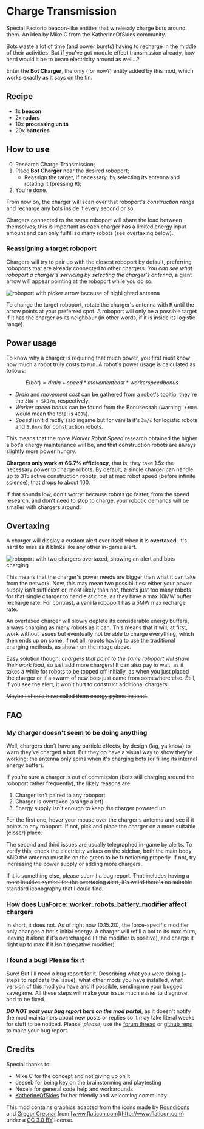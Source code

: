 # Charge Transmission

Special Factorio beacon-like entities that wirelessly charge bots around them. An idea by Mike C from the KatherineOfSkies community.

Bots waste a lot of time (and power bursts) having to recharge in the middle of their activities. But if you've got module effect transmission already, how hard would it be to beam electricity around as well...?

Enter the **Bot Charger**, the only (for now?) entity added by this mod, which works exactly as it says on the tin.

## Recipe

- 1x **beacon**
- 2x **radars**
- 10x **processing units**
- 20x **batteries**

## How to use

0. Research Charge Transmission;
1. Place **Bot Charger** near the desired roboport;
   - Reassign the target, if necessary, by selecting its antenna and rotating it (pressing <kbd>R</kbd>);
1. You're done.

From now on, the charger will scan over that roboport's *construction range* and recharge any bots inside it every second or so.

Chargers connected to the same roboport will share the load between themselves; this is important as each charger has a limited energy input amount and can only fulfill so many robots (see overtaxing below).

### Reassigning a target roboport

Chargers will try to pair up with the closest roboport by default, preferring roboports that are already connected to other chargers. *You can see what roboport a charger's servicing by selecting the charger's antenna*, a giant arrow will appear pointing at the roboport while you do so.

![roboport with picker arrow because of highlighted antenna](https://media.giphy.com/media/l0IymrhGnuE4MhTd6/giphy.gif)

To change the target roboport, rotate the charger's antenna with <kbd>R</kbd> until the arrow points at your preferred spot. A roboport will only be a possible target if it has the charger as its neighbour (in other words, if it is inside its logistic range).

## Power usage

To know why a charger is requiring that much power, you first must know how much a robot truly costs to run. A robot's power usage is calculated as follows:

```math
E(bot) = drain + speed * movement cost * worker speed bonus
```

- *Drain* and *movement cost* can be gathered from a robot's tooltip, they're the `3kW + 5kJ/m`, respectively.
- *Worker speed bonus* can be found from the Bonuses tab (warning: `+300%` would mean the total is `400%`).
- *Speed* isn't directly said ingame but for vanilla it's `3m/s` for logistic robots and `3.6m/s` for construction robots.

This means that the more *Worker Robot Speed* research obtained the higher a bot's energy maintenance will be, and that construction robots are always slightly more power hungry.

**Chargers only work at 66.7% efficiency**, that is, they take 1.5x the necessary power to charge robots. By default, a single charger can handle up to 315 active construction robots, but at max robot speed (before infinite science), that drops to about 100.

If that sounds low, don't worry: because robots go faster, from the speed research, and don't need to stop to charge, your robotic demands will be smaller with chargers around.

## Overtaxing

A charger will display a custom alert over itself when it is **overtaxed**. It's hard to miss as it blinks like any other in-game alert.

![roboport with two chargers overtaxed, showing an alert and bots charging](https://i.imgur.com/11cRwBi.png)

This means that the charger's power needs are bigger than what it can take from the network. Now, this may mean two possibilities: either your power supply isn't sufficient or, most likely than not, there's just too many robots for that single charger to handle at once, as they have a max 10MW buffer recharge rate. For contrast, a vanilla roboport has a 5MW max recharge rate.

An overtaxed charger will slowly deplete its considerable energy buffers, always charging as many robots as it can. This means that it will, at first, work without issues but eventually not be able to charge everything, which then ends up on some, if not all, robots having to use the traditional charging methods, as shown on the image above.

Easy solution though: *chargers that point to the same roboport will share their work load*, so just add more chargers! It can also pay to wait, as it takes a while for robots to be topped off initially, as when you just placed the charger or if a swarm of new bots just came from somewhere else. Still, if you see the alert, it won't hurt to construct additional chargers.

~~Maybe I should have called them energy pylons instead.~~

## FAQ

### My charger doesn't seem to be doing anything

Well, chargers don't have any particle effects, by design (lag, ya know) to warn they've charged a bot. But they do have a visual way to show they're working: the antenna only spins when it's charging bots (or filling its internal energy buffer).

If you're sure a charger is out of commission (bots still charging around the roboport rather frequently), the likely reasons are:

1. Charger isn't paired to any roboport
1. Charger is overtaxed (orange alert)
1. Energy supply isn't enough to keep the charger powered up

For the first one, hover your mouse over the charger's antenna and see if it points to any roboport. If not, pick and place the charger on a more suitable (closer) place.

The second and third issues are usually telegraphed in-game by alerts. To verify this, check the electricity values on the sidebar, both the main body AND the antenna must be on the green to be functioning properly. If not, try increasing the power supply or adding more chargers.

If it is something else, please submit a bug report. ~~That includes having a more intuitive symbol for the overtaxing alert, it's weird there's no suitable standard iconography that I could find.~~

### How does LuaForce::worker\_robots\_battery\_modifier affect chargers

In short, it does not. As of right now (0.15.20), the force-specific modifier only changes a bot's initial energy. A charger will refill a bot to its maximum, leaving it alone if it's overcharged (if the modifier is positive), and charge it right up to max if it isn't (negative modifier).

### I found a bug! Please fix it

Sure! But I'll need a bug report for it. Describing what you were doing (+ steps to replicate the issue), what other mods you have installed, what version of this mod you have and if possible, sending me your bugged savegame. All these steps will make your issue much easier to diagnose and to be fixed.

***DO NOT post your bug report here on the mod portal***, as it doesn't notify the mod maintainers about new posts or replies so it may take literal weeks for stuff to be noticed. Please, *please*, use the [forum thread](https://forums.factorio.com/viewtopic.php?f=97&t=49853) or [github repo](https://github.com/dustine/ChargeTransmission/issues) to make your bug report.

## Credits

Special thanks to:

- Mike C for the concept and not giving up on it
- desseb for being key on the brainstorming and playtesting
- Nexela for general code help and workarounds
- [KatherineOfSkies](https://www.youtube.com/channel/UCTIV3KbAvaGEyNjoMoNaGtQ/) for her friendly and welcoming community

This mod contains graphics adapted from the icons made by [Roundicons](http://www.flaticon.com/authors/roundicons) and [Gregor Cresnar](http://www.flaticon.com/authors/gregor-cresnar) from [www.flaticon.com](http://www.flaticon.com) under a [CC 3.0 BY](http://creativecommons.org/licenses/by/3.0/) license.